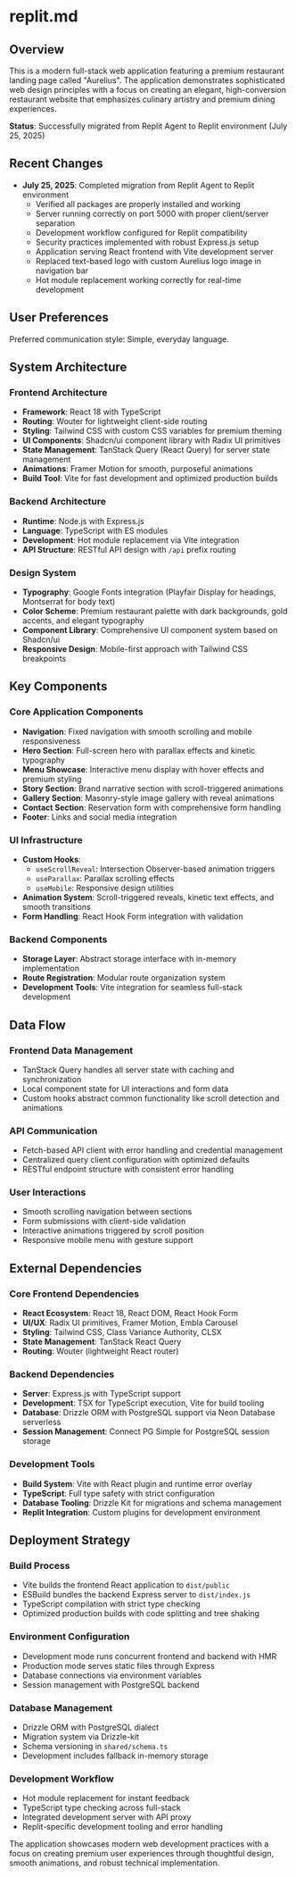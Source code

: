 # replit.md

## Overview

This is a modern full-stack web application featuring a premium restaurant landing page called "Aurelius". The application demonstrates sophisticated web design principles with a focus on creating an elegant, high-conversion restaurant website that emphasizes culinary artistry and premium dining experiences.

**Status**: Successfully migrated from Replit Agent to Replit environment (July 25, 2025)

## Recent Changes

- **July 25, 2025**: Completed migration from Replit Agent to Replit environment
  - Verified all packages are properly installed and working
  - Server running correctly on port 5000 with proper client/server separation
  - Development workflow configured for Replit compatibility
  - Security practices implemented with robust Express.js setup
  - Application serving React frontend with Vite development server
  - Replaced text-based logo with custom Aurelius logo image in navigation bar
  - Hot module replacement working correctly for real-time development

## User Preferences

Preferred communication style: Simple, everyday language.

## System Architecture

### Frontend Architecture
- **Framework**: React 18 with TypeScript
- **Routing**: Wouter for lightweight client-side routing
- **Styling**: Tailwind CSS with custom CSS variables for premium theming
- **UI Components**: Shadcn/ui component library with Radix UI primitives
- **State Management**: TanStack Query (React Query) for server state management
- **Animations**: Framer Motion for smooth, purposeful animations
- **Build Tool**: Vite for fast development and optimized production builds

### Backend Architecture
- **Runtime**: Node.js with Express.js
- **Language**: TypeScript with ES modules
- **Development**: Hot module replacement via Vite integration
- **API Structure**: RESTful API design with `/api` prefix routing

### Design System
- **Typography**: Google Fonts integration (Playfair Display for headings, Montserrat for body text)
- **Color Scheme**: Premium restaurant palette with dark backgrounds, gold accents, and elegant typography
- **Component Library**: Comprehensive UI component system based on Shadcn/ui
- **Responsive Design**: Mobile-first approach with Tailwind CSS breakpoints

## Key Components

### Core Application Components
- **Navigation**: Fixed navigation with smooth scrolling and mobile responsiveness
- **Hero Section**: Full-screen hero with parallax effects and kinetic typography
- **Menu Showcase**: Interactive menu display with hover effects and premium styling
- **Story Section**: Brand narrative section with scroll-triggered animations
- **Gallery Section**: Masonry-style image gallery with reveal animations
- **Contact Section**: Reservation form with comprehensive form handling
- **Footer**: Links and social media integration

### UI Infrastructure
- **Custom Hooks**: 
  - `useScrollReveal`: Intersection Observer-based animation triggers
  - `useParallax`: Parallax scrolling effects
  - `useMobile`: Responsive design utilities
- **Animation System**: Scroll-triggered reveals, kinetic text effects, and smooth transitions
- **Form Handling**: React Hook Form integration with validation

### Backend Components
- **Storage Layer**: Abstract storage interface with in-memory implementation
- **Route Registration**: Modular route organization system
- **Development Tools**: Vite integration for seamless full-stack development

## Data Flow

### Frontend Data Management
- TanStack Query handles all server state with caching and synchronization
- Local component state for UI interactions and form data
- Custom hooks abstract common functionality like scroll detection and animations

### API Communication
- Fetch-based API client with error handling and credential management
- Centralized query client configuration with optimized defaults
- RESTful endpoint structure with consistent error handling

### User Interactions
- Smooth scrolling navigation between sections
- Form submissions with client-side validation
- Interactive animations triggered by scroll position
- Responsive mobile menu with gesture support

## External Dependencies

### Core Frontend Dependencies
- **React Ecosystem**: React 18, React DOM, React Hook Form
- **UI/UX**: Radix UI primitives, Framer Motion, Embla Carousel
- **Styling**: Tailwind CSS, Class Variance Authority, CLSX
- **State Management**: TanStack React Query
- **Routing**: Wouter (lightweight React router)

### Backend Dependencies
- **Server**: Express.js with TypeScript support
- **Development**: TSX for TypeScript execution, Vite for build tooling
- **Database**: Drizzle ORM with PostgreSQL support via Neon Database serverless
- **Session Management**: Connect PG Simple for PostgreSQL session storage

### Development Tools
- **Build System**: Vite with React plugin and runtime error overlay
- **TypeScript**: Full type safety with strict configuration
- **Database Tooling**: Drizzle Kit for migrations and schema management
- **Replit Integration**: Custom plugins for development environment

## Deployment Strategy

### Build Process
- Vite builds the frontend React application to `dist/public`
- ESBuild bundles the backend Express server to `dist/index.js`
- TypeScript compilation with strict type checking
- Optimized production builds with code splitting and tree shaking

### Environment Configuration
- Development mode runs concurrent frontend and backend with HMR
- Production mode serves static files through Express
- Database connections via environment variables
- Session management with PostgreSQL backend

### Database Management
- Drizzle ORM with PostgreSQL dialect
- Migration system via Drizzle-kit
- Schema versioning in `shared/schema.ts`
- Development includes fallback in-memory storage

### Development Workflow
- Hot module replacement for instant feedback
- TypeScript type checking across full-stack
- Integrated development server with API proxy
- Replit-specific development tooling and error handling

The application showcases modern web development practices with a focus on creating premium user experiences through thoughtful design, smooth animations, and robust technical implementation.